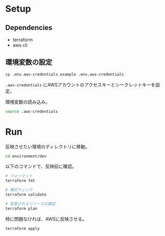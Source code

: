 # Setup

## Dependencies

- terraform
- aws cli

## 環境変数の設定

```bash
cp .env.aws-credentials.example .env.aws-credentials
```

`.aws-credentials` にAWSアカウントのアクセスキーとシークレットキーを設定。

環境変数の読み込み。

```bash
source .aws-credentials
```

# Run

反映させたい環境のディレクトリに移動。

```bash
cd environment/dev
```

以下のコマンドで、反映前に確認。

```bash
# フォーマット
terraform fmt

# 構文チェック
terraform validate

# 変更されるリソースの確認
terraform plan
```

特に問題なければ、AWSに反映させる。

```bash
terraform apply
```
